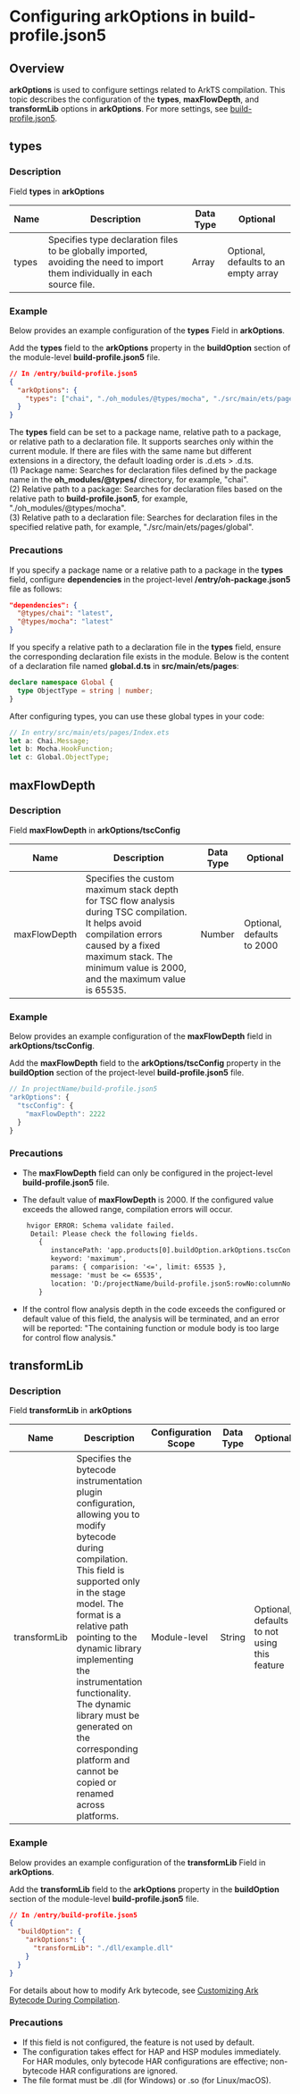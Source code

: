 # Configuring arkOptions in build-profile.json5

## Overview

**arkOptions** is used to configure settings related to ArkTS compilation. This topic describes the configuration of the **types**, **maxFlowDepth**, and **transformLib** options in **arkOptions**. For more settings, see [build-profile.json5](https://developer.huawei.com/consumer/en/doc/harmonyos-guides-V5/ide-hvigor-build-profile-V5).

## types

### Description

  Field **types** in **arkOptions**

| Name| Description| Data Type| Optional|
| -------- | -------- | -------- | -------- |
| types | Specifies type declaration files to be globally imported, avoiding the need to import them individually in each source file.| Array| Optional, defaults to an empty array|

### Example

Below provides an example configuration of the **types** Field in **arkOptions**.

Add the **types** field to the **arkOptions** property in the **buildOption** section of the module-level **build-profile.json5** file.
```json
// In /entry/build-profile.json5
{
  "arkOptions": {
    "types": ["chai", "./oh_modules/@types/mocha", "./src/main/ets/pages/global"]
  }
}
```

The **types** field can be set to a package name, relative path to a package, or relative path to a declaration file. It supports searches only within the current module. If there are files with the same name but different extensions in a directory, the default loading order is .d.ets > .d.ts.<br>
(1) Package name: Searches for declaration files defined by the package name in the **oh_modules/@types/** directory, for example, "chai".<br>
(2) Relative path to a package: Searches for declaration files based on the relative path to **build-profile.json5**, for example, "./oh_modules/@types/mocha".<br>
(3) Relative path to a declaration file: Searches for declaration files in the specified relative path, for example, "./src/main/ets/pages/global".

### Precautions

If you specify a package name or a relative path to a package in the **types** field, configure **dependencies** in the project-level **/entry/oh-package.json5** file as follows:
```json
"dependencies": {
  "@types/chai": "latest",
  "@types/mocha": "latest"
}
```

If you specify a relative path to a declaration file in the **types** field, ensure the corresponding declaration file exists in the module. Below is the content of a declaration file named **global.d.ts** in **src/main/ets/pages**:
```typescript
declare namespace Global {
  type ObjectType = string | number;
}
```

After configuring types, you can use these global types in your code:
```typescript
// In entry/src/main/ets/pages/Index.ets
let a: Chai.Message;
let b: Mocha.HookFunction;
let c: Global.ObjectType;
```

## maxFlowDepth

### Description

Field **maxFlowDepth** in **arkOptions/tscConfig**

| Name| Description| Data Type| Optional|
| -------- | -------- | -------- | -------- |
| maxFlowDepth | Specifies the custom maximum stack depth for TSC flow analysis during TSC compilation. It helps avoid compilation errors caused by a fixed maximum stack. The minimum value is 2000, and the maximum value is 65535.| Number| Optional, defaults to 2000|

### Example

Below provides an example configuration of the **maxFlowDepth** field in **arkOptions/tscConfig**.

Add the **maxFlowDepth** field to the **arkOptions/tscConfig** property in the **buildOption** section of the project-level **build-profile.json5** file.

```typescript
// In projectName/build-profile.json5
"arkOptions": {
  "tscConfig": {
    "maxFlowDepth": 2222
  }
}
```

### Precautions

- The **maxFlowDepth** field can only be configured in the project-level **build-profile.json5** file.
- The default value of **maxFlowDepth** is 2000. If the configured value exceeds the allowed range, compilation errors will occur.

  ```txt
   hvigor ERROR: Schema validate failed.
    Detail: Please check the following fields.
      {
         instancePath: 'app.products[0].buildOption.arkOptions.tscConfig.maxFlowDepth',
         keyword: 'maximum',
         params: { comparision: '<=', limit: 65535 },
         message: 'must be <= 65535',
         location: 'D:/projectName/build-profile.json5:rowNo:columnNo'
      }
  ```

- If the control flow analysis depth in the code exceeds the configured or default value of this field, the analysis will be terminated, and an error will be reported: "The containing function or module body is too large for control flow analysis."

## transformLib

### Description

Field **transformLib** in **arkOptions**

| Name| Description| Configuration Scope| Data Type| Optional|
| -------- | -------- | -------- | -------- | -------- |
| transformLib | Specifies the bytecode instrumentation plugin configuration, allowing you to modify bytecode during compilation. This field is supported only in the stage model. The format is a relative path pointing to the dynamic library implementing the instrumentation functionality. The dynamic library must be generated on the corresponding platform and cannot be copied or renamed across platforms.| Module-level| String| Optional, defaults to not using this feature|

### Example

Below provides an example configuration of the **transformLib** Field in **arkOptions**.

Add the **transformLib** field to the **arkOptions** property in the **buildOption** section of the module-level **build-profile.json5** file.
```json
// In /entry/build-profile.json5
{
  "buildOption": {
    "arkOptions": {
      "transformLib": "./dll/example.dll"
    }
  }
}

```
For details about how to modify Ark bytecode, see [Customizing Ark Bytecode During Compilation](customize-bytecode-during-compilation.md).

### Precautions

- If this field is not configured, the feature is not used by default.
- The configuration takes effect for HAP and HSP modules immediately. For HAR modules, only bytecode HAR configurations are effective; non-bytecode HAR configurations are ignored.
- The file format must be .dll (for Windows) or .so (for Linux/macOS).
